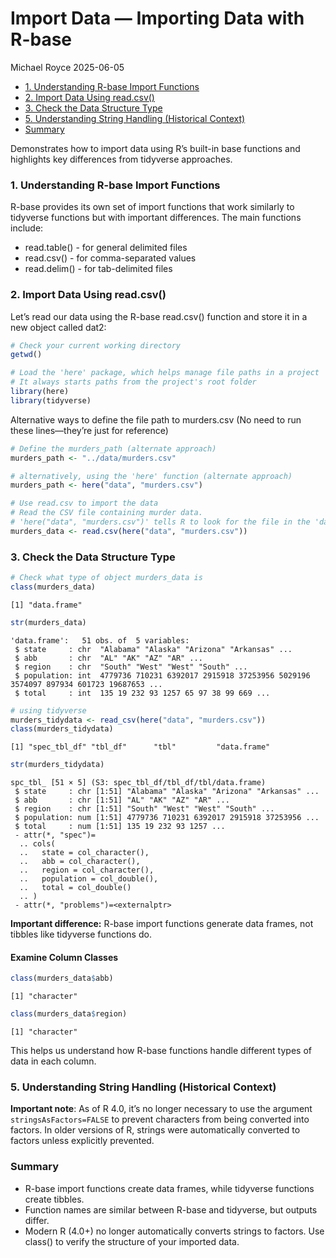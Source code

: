 # Import Data — Importing Data with R-base
Michael Royce
2025-06-05

- [1. Understanding R-base Import
  Functions](#1-understanding-r-base-import-functions)
- [2. Import Data Using read.csv()](#2-import-data-using-readcsv)
- [3. Check the Data Structure Type](#3-check-the-data-structure-type)
- [5. Understanding String Handling (Historical
  Context)](#5-understanding-string-handling-historical-context)
- [Summary](#summary)

Demonstrates how to import data using R’s built-in base functions and
highlights key differences from tidyverse approaches.

### 1. Understanding R-base Import Functions

R-base provides its own set of import functions that work similarly to
tidyverse functions but with important differences. The main functions
include:

- read.table() - for general delimited files
- read.csv() - for comma-separated values
- read.delim() - for tab-delimited files

### 2. Import Data Using read.csv()

Let’s read our data using the R-base read.csv() function and store it in
a new object called dat2:

``` r
# Check your current working directory
getwd()
```

``` r
# Load the 'here' package, which helps manage file paths in a project
# It always starts paths from the project's root folder
library(here)
library(tidyverse)
```

Alternative ways to define the file path to murders.csv (No need to run
these lines—they’re just for reference)

``` r
# Define the murders_path (alternate approach)
murders_path <- "../data/murders.csv"

# alternatively, using the 'here' function (alternate approach)
murders_path <- here("data", "murders.csv")
```

``` r
# Use read.csv to import the data
# Read the CSV file containing murder data.
# 'here("data", "murders.csv")' tells R to look for the file in the 'data' folder in the root of the project.
murders_data <- read.csv(here("data", "murders.csv"))
```

### 3. Check the Data Structure Type

``` r
# Check what type of object murders_data is
class(murders_data)
```

    [1] "data.frame"

``` r
str(murders_data)
```

    'data.frame':   51 obs. of  5 variables:
     $ state     : chr  "Alabama" "Alaska" "Arizona" "Arkansas" ...
     $ abb       : chr  "AL" "AK" "AZ" "AR" ...
     $ region    : chr  "South" "West" "West" "South" ...
     $ population: int  4779736 710231 6392017 2915918 37253956 5029196 3574097 897934 601723 19687653 ...
     $ total     : int  135 19 232 93 1257 65 97 38 99 669 ...

``` r
# using tidyverse
murders_tidydata <- read_csv(here("data", "murders.csv"))
class(murders_tidydata)
```

    [1] "spec_tbl_df" "tbl_df"      "tbl"         "data.frame" 

``` r
str(murders_tidydata)
```

    spc_tbl_ [51 × 5] (S3: spec_tbl_df/tbl_df/tbl/data.frame)
     $ state     : chr [1:51] "Alabama" "Alaska" "Arizona" "Arkansas" ...
     $ abb       : chr [1:51] "AL" "AK" "AZ" "AR" ...
     $ region    : chr [1:51] "South" "West" "West" "South" ...
     $ population: num [1:51] 4779736 710231 6392017 2915918 37253956 ...
     $ total     : num [1:51] 135 19 232 93 1257 ...
     - attr(*, "spec")=
      .. cols(
      ..   state = col_character(),
      ..   abb = col_character(),
      ..   region = col_character(),
      ..   population = col_double(),
      ..   total = col_double()
      .. )
     - attr(*, "problems")=<externalptr> 

**Important difference:** R-base import functions generate data frames,
not tibbles like tidyverse functions do.

#### Examine Column Classes

``` r
class(murders_data$abb)
```

    [1] "character"

``` r
class(murders_data$region)
```

    [1] "character"

This helps us understand how R-base functions handle different types of
data in each column.

### 5. Understanding String Handling (Historical Context)

**Important note**: As of R 4.0, it’s no longer necessary to use the
argument `stringsAsFactors=FALSE` to prevent characters from being
converted into factors. In older versions of R, strings were
automatically converted to factors unless explicitly prevented.

### Summary

- R-base import functions create data frames, while tidyverse functions
  create tibbles.
- Function names are similar between R-base and tidyverse, but outputs
  differ.
- Modern R (4.0+) no longer automatically converts strings to factors.
  Use class() to verify the structure of your imported data.
